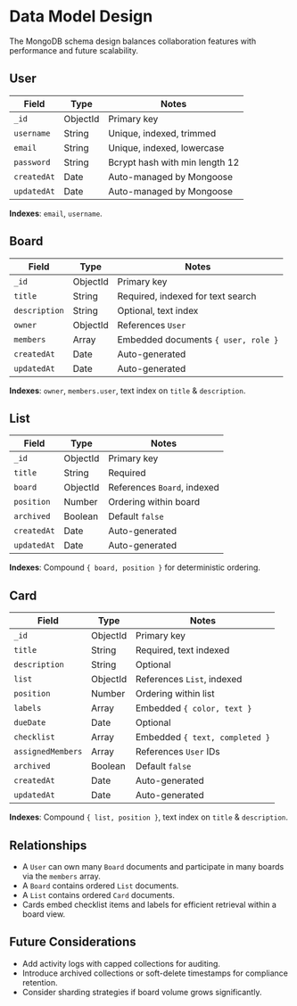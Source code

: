 # Data Model Design

The MongoDB schema design balances collaboration features with performance and future scalability.

## User

| Field       | Type     | Notes                          |
| ----------- | -------- | ------------------------------ |
| `_id`       | ObjectId | Primary key                    |
| `username`  | String   | Unique, indexed, trimmed       |
| `email`     | String   | Unique, indexed, lowercase     |
| `password`  | String   | Bcrypt hash with min length 12 |
| `createdAt` | Date     | Auto-managed by Mongoose       |
| `updatedAt` | Date     | Auto-managed by Mongoose       |

**Indexes**: `email`, `username`.

## Board

| Field         | Type     | Notes                               |
| ------------- | -------- | ----------------------------------- |
| `_id`         | ObjectId | Primary key                         |
| `title`       | String   | Required, indexed for text search   |
| `description` | String   | Optional, text index                |
| `owner`       | ObjectId | References `User`                   |
| `members`     | Array    | Embedded documents `{ user, role }` |
| `createdAt`   | Date     | Auto-generated                      |
| `updatedAt`   | Date     | Auto-generated                      |

**Indexes**: `owner`, `members.user`, text index on `title` & `description`.

## List

| Field       | Type     | Notes                       |
| ----------- | -------- | --------------------------- |
| `_id`       | ObjectId | Primary key                 |
| `title`     | String   | Required                    |
| `board`     | ObjectId | References `Board`, indexed |
| `position`  | Number   | Ordering within board       |
| `archived`  | Boolean  | Default `false`             |
| `createdAt` | Date     | Auto-generated              |
| `updatedAt` | Date     | Auto-generated              |

**Indexes**: Compound `{ board, position }` for deterministic ordering.

## Card

| Field             | Type     | Notes                          |
| ----------------- | -------- | ------------------------------ |
| `_id`             | ObjectId | Primary key                    |
| `title`           | String   | Required, text indexed         |
| `description`     | String   | Optional                       |
| `list`            | ObjectId | References `List`, indexed     |
| `position`        | Number   | Ordering within list           |
| `labels`          | Array    | Embedded `{ color, text }`     |
| `dueDate`         | Date     | Optional                       |
| `checklist`       | Array    | Embedded `{ text, completed }` |
| `assignedMembers` | Array    | References `User` IDs          |
| `archived`        | Boolean  | Default `false`                |
| `createdAt`       | Date     | Auto-generated                 |
| `updatedAt`       | Date     | Auto-generated                 |

**Indexes**: Compound `{ list, position }`, text index on `title` & `description`.

## Relationships

- A `User` can own many `Board` documents and participate in many boards via the `members` array.
- A `Board` contains ordered `List` documents.
- A `List` contains ordered `Card` documents.
- Cards embed checklist items and labels for efficient retrieval within a board view.

## Future Considerations

- Add activity logs with capped collections for auditing.
- Introduce archived collections or soft-delete timestamps for compliance retention.
- Consider sharding strategies if board volume grows significantly.
